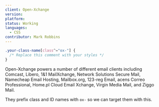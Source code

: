 ```yaml
---
client: Open-Xchange
version:
platform:
status: Working
languages:
  - CSS
contributor: Mark Robbins
---
```


```css
.your-class-name[class^="ox-"] {
  /* Replace this comment with your styles */
}
```

Open-Xchange powers a number of different email clients including Comcast, Libero, 1&1 MailXchange, Network Solutions Secure Mail, Namecheap Email Hosting, Mailbox.org, 123-reg Email, acens Correo Professional, Home.pl Cloud Email Xchange, Virgin Media Mail, and Ziggo Mail.

They prefix class and ID names with `ox-` so we can target them with this.
